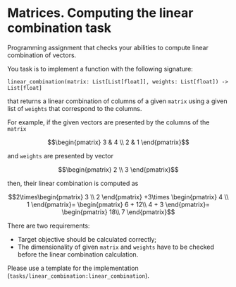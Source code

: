 # Matrices. Computing the linear combination task

Programming assignment that checks your abilities to compute linear combination of vectors.

You task is to implement a function with the following signature:

`linear_combination(matrix: List[List[float]], weights: List[float]) -> List[float]`

that returns a linear combination of columns of a given `matrix` using a given list of `weights` that correspond to the columns.

For example, if the given vectors are presented by the columns of the `matrix`

```math
\begin{pmatrix}
   3 & 4 \\
   2 & 1
\end{pmatrix}
```
and `weights` are presented by vector
```math
\begin{pmatrix}
   2 \\
   3 
\end{pmatrix}
```
then, their linear combination is computed as 
```math
2\times\begin{pmatrix}
   3 \\
   2 
\end{pmatrix}
+3\times
\begin{pmatrix}
   4 \\
   1 
\end{pmatrix}=
\begin{pmatrix}
   6 + 12\\
   4 + 3
\end{pmatrix}=
\begin{pmatrix}
   18\\
   7
\end{pmatrix}
```

There are two requirements:
- Target objective should be calculated correctly;
- The dimensionality of given `matrix` and `weights` have to be checked before the linear combination calculation.

Please use a template for the implementation (`tasks/linear_combination:linear_combination`).
